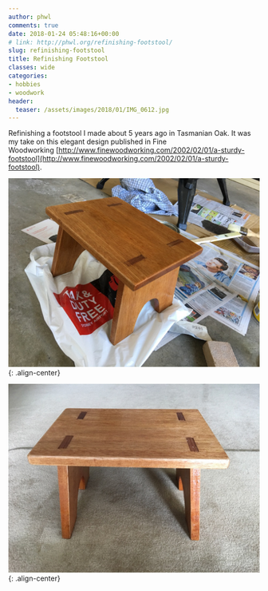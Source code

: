 ```yaml
---
author: phwl
comments: true
date: 2018-01-24 05:48:16+00:00
# link: http://phwl.org/refinishing-footstool/
slug: refinishing-footstool
title: Refinishing Footstool
classes: wide
categories:
- hobbies
- woodwork
header:
  teaser: /assets/images/2018/01/IMG_0612.jpg
---
```


Refinishing a footstool I made about 5 years ago in Tasmanian Oak. It was my take on this elegant design published in Fine Woodworking [http://www.finewoodworking.com/2002/02/01/a-sturdy-footstool](http://www.finewoodworking.com/2002/02/01/a-sturdy-footstool).

![](/assets/images/2018/01/IMG_0612.jpg){: .align-center}<!-- more -->

![](/assets/images/2018/01/IMG_0681.jpg){: .align-center}
